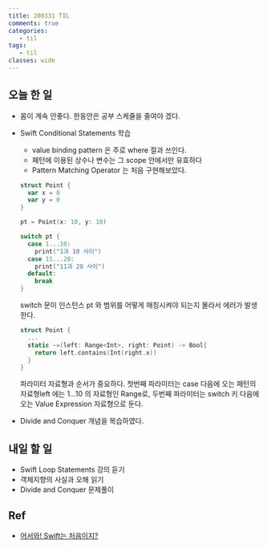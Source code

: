 ```yaml
---
title: 200331 TIL
comments: true
categories:
   - til
tags:
   - til
classes: wide
---
```

## 오늘 한 일
- 몸이 계속 안좋다. 한동안은 공부 스케쥴을 줄여야 겠다.
- Swift Conditional Statements 학습
  - value binding pattern 은 주로 where 절과 쓰인다.
  - 패턴에 이용된 상수나 변수는 그 scope 안에서만 유효하다
  - Pattern Matching Operator 는 처음 구현해보았다.
  ```swift
  struct Point {
    var x = 0
    var y = 0
  }
  
  pt = Point(x: 10, y: 10)
  
  switch pt {
    case 1...10:
      print("1과 10 사이")
    case 11...20:
      print("11과 20 사이")
    default: 
      break
  }
  ```
  
  switch 문이 인스턴스 pt 와 범위를 어떻게 매칭시켜야 되는지 몰라서 에러가 발생한다.
  
  ```swift
  struct Point {
    ...
    static ~=(left: Range<Int>, right: Point) -> Bool{
      return left.contains(Int(right.x))
    }
  }
  ```
  
  파라미터 자료형과 순서가 중요하다. 첫번째 파라미터는 case 다음에 오는 패턴의 자료형left 에는 1...10 의 자료형인 Range<Int>로, 두번째 파라미터는 switch 키 다음에 오는 Value Expression 자료형으로 둔다.
- Divide and Conquer 개념을 복습하였다. 

## 내일 할 일

- Swift Loop Statements 강의 듣기
- 객체지향의 사실과 오해 읽기
- Divide and Conquer 문제풀이

## Ref

- [어서와! Swift는 처음이지?](https://programmers.co.kr/learn/courses/9873)
